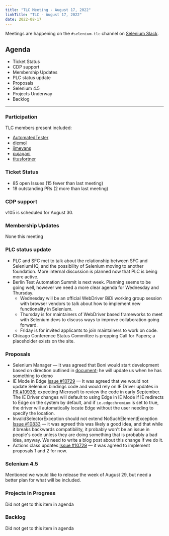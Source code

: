 ```yaml
---
title: "TLC Meeting - August 17, 2022"
linkTitle: "TLC - August 17, 2022"
date: 2022-08-17
---
```


Meetings are happening on the `#selenium-tlc` channel on [Selenium Slack](https://selenium.dev/support).

## Agenda
* Ticket Status 
* CDP support
* Membership Updates
* PLC status update
* Proposals
* Selenium 4.5
* Projects Underway
* Backlog

***

### Participation

TLC members present included:
* [AutomatedTester]
* [diemol]
* [jimevans]
* [pujagani]
* [titusfortner]

### Ticket Status

* 85 open Issues (15 fewer than last meeting)
* 18 outstanding PRs (2 more than last meeting)

### CDP support

v105 is scheduled for August 30.

### Membership Updates

None this meeting

### PLC status update

* PLC and SFC met to talk about the relationship between SFC and SeleniumHQ, and the possibility of Selenium moving to
another foundation. More internal discussion is planned now that PLC is being more active.
* Berlin Test Automation Summit is next week. Planning seems to be going well, however we need a more clear agenda for Wednesday and Thursday.
  * Wednesday will be an official WebDriver BiDi working group session with 
browser vendors to talk about how to implement new functionality in Selenium. 
  * Thursday is for maintainers of WebDriver based frameworks to meet with Selenium devs 
to discuss ways to improve collaboration going forward. 
  * Friday is for invited applicants to join maintainers to work on code.
* Chicago Conference Status
  Committee is prepping Call for Papers; a placeholder exists on the site.

### Proposals

* Selenium Manager — It was agreed that Boni would start development based on direction outlined in
[document](https://docs.google.com/document/d/16TwXLJdeW1r4QHp8PlqC-7C4Max1HV25hZGkK5eGUKQ/edit#heading=h.uz3z4e5kmnok); 
he will update us when he has something to demo
* IE Mode in Edge [Issue #10729](https://github.com/SeleniumHQ/selenium/issues/10729) — It was agreed that we would
not update Selenium bindings code and would rely on IE Driver updates in [PR #10938](https://github.com/SeleniumHQ/selenium/pull/10938); 
expecting Microsoft to review the code in early September. The IE Driver changes will default to using Edge in IE Mode
if IE redirects to Edge on the system by default, and if `ie.edgechromium` is set to true, the driver will automatically
locate Edge without the user needing to specify the location.
* InvalidSelectorException should not extend NoSuchElementException [Issue #10833](https://github.com/SeleniumHQ/selenium/issues/10833) — 
it was agreed this was likely a good idea, and that while it breaks backwards compatibility, it probably won't be 
an issue in people's code unless they are doing something that is probably a bad idea, anyway. We need to write a 
blog post about this change if we do it.
* Actions class updates [Issue #10729](https://github.com/SeleniumHQ/selenium/issues/10729) — it was agreed to 
implement proposals 1 and 2 for now.

### Selenium 4.5

Mentioned we would like to release the week of August 29, but need a better plan for what will be included.

### Projects in Progress

Did not get to this item in agenda

### Backlog

Did not get to this item in agenda


[AutomatedTester]: https://github.com/AutomatedTester/
[diemol]: https://github.com/diemol/
[jimevans]: https://github.com/jimevans/
[pujagani]: https://github.com/pujagani/
[titusfortner]: https://github.com/titusfortner/
